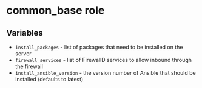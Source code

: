 # common_base role

## Variables

* `install_packages` - list of packages that need to be installed on the server
* `firewall_services` - list of FirewallD services to allow inbound through the firewall
* `install_ansible_version` - the version number of Ansible that should be installed (defaults to latest)
